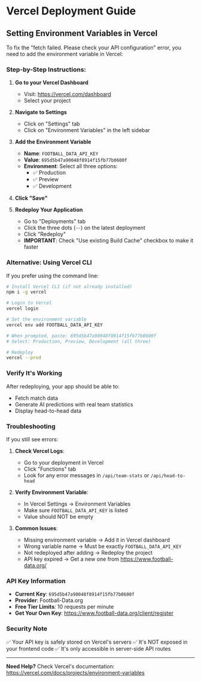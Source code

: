 # Vercel Deployment Guide

## Setting Environment Variables in Vercel

To fix the "fetch failed. Please check your API configuration" error, you need to add the environment variable in Vercel:

### Step-by-Step Instructions:

1. **Go to your Vercel Dashboard**
   - Visit: https://vercel.com/dashboard
   - Select your project

2. **Navigate to Settings**
   - Click on "Settings" tab
   - Click on "Environment Variables" in the left sidebar

3. **Add the Environment Variable**
   - **Name**: `FOOTBALL_DATA_API_KEY`
   - **Value**: `695d5b47a90048f8914f15fb77b0600f`
   - **Environment**: Select all three options:
     - ✅ Production
     - ✅ Preview
     - ✅ Development

4. **Click "Save"**

5. **Redeploy Your Application**
   - Go to "Deployments" tab
   - Click the three dots (⋯) on the latest deployment
   - Click "Redeploy"
   - **IMPORTANT**: Check "Use existing Build Cache" checkbox to make it faster

### Alternative: Using Vercel CLI

If you prefer using the command line:

```bash
# Install Vercel CLI (if not already installed)
npm i -g vercel

# Login to Vercel
vercel login

# Set the environment variable
vercel env add FOOTBALL_DATA_API_KEY

# When prompted, paste: 695d5b47a90048f8914f15fb77b0600f
# Select: Production, Preview, Development (all three)

# Redeploy
vercel --prod
```

### Verify It's Working

After redeploying, your app should be able to:
- Fetch match data
- Generate AI predictions with real team statistics
- Display head-to-head data

### Troubleshooting

If you still see errors:

1. **Check Vercel Logs**:
   - Go to your deployment in Vercel
   - Click "Functions" tab
   - Look for any error messages in `/api/team-stats` or `/api/head-to-head`

2. **Verify Environment Variable**:
   - In Vercel Settings → Environment Variables
   - Make sure `FOOTBALL_DATA_API_KEY` is listed
   - Value should NOT be empty

3. **Common Issues**:
   - Missing environment variable → Add it in Vercel dashboard
   - Wrong variable name → Must be exactly `FOOTBALL_DATA_API_KEY`
   - Not redeployed after adding → Redeploy the project
   - API key expired → Get a new one from https://www.football-data.org/

### API Key Information

- **Current Key**: `695d5b47a90048f8914f15fb77b0600f`
- **Provider**: Football-Data.org
- **Free Tier Limits**: 10 requests per minute
- **Get Your Own Key**: https://www.football-data.org/client/register

### Security Note

✅ Your API key is safely stored on Vercel's servers
✅ It's NOT exposed in your frontend code
✅ It's only accessible in server-side API routes

---

**Need Help?** Check Vercel's documentation:
https://vercel.com/docs/projects/environment-variables
